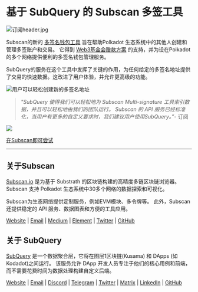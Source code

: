 # 基于 SubQuery 的 Subscan 多签工具

![订阅header.jpg](https://cdn-images-1.medium.com/max/1600/1*Xs3mJrvClJq3qBzWU48fjg.jpeg)

Subscan的新的 [多签名钱包工具](https://medium.com/r/?url=https%3A%2F%2Fmultisig.subscan.io%2F) 旨在帮助Polkadot 生态系统中的其他人创建和管理多签账户和交易。 它得到 [Web3基金会赠款方案](https://github.com/w3f/Grants-Program/blob/master/applications/multisignature_management_tool.md) 的支持，并为设在Polkadot的多个网络提供便利的多签名钱包管理服务。

SubQuery的服务在这个工具中发挥了关键的作用，为任何给定的多签名地址提供了交易的快速数据。这改进了用户体验，并允许更高级的功能。

![用户可以轻松创建新的多签名地址](https://cdn-images-1.medium.com/max/1600/1*e4AALzw8xzERhzBJgPUktQ.png)

> *"SubQuery  使得我们可以轻松地为 Subscan Multi-signature 工具索引数据，并且可以轻松地由我们的团队运行。 Subscan 的 API 服务已经标准化，当用户有更多的自定义要求时，我们建议用户使用SubQuery。”*- 订阅

![](https://cdn-images-1.medium.com/max/1600/1*Hy-1IxJ3ZNQX7qC38H19Bg.png)

[在Subscan即可尝试](https://medium.com/r/?url=https%3A%2F%2Fmultisig.subscan.io%2F)

---

## 关于Subscan

[Subscan.io](https://www.subscan.io/) 是为基于 Substrath 的区块链构建的高精度多链区块链浏览器。 Subscan 支持 Polkadot 生态系统中30多个网络的数据探索和可视化。

Subscan为生态网络提供定制服务，例如EVM模块、多令牌等。 此外，Subscan还提供稳定的 API 服务、数据图表和方便的工具应用。

[Website](https://www.subscan.io/) | [Email](mailto:hello@subscan.io) | [Medium](https://medium.com/subscan) | [Element](https://riot.im/app/#/room/!uaYUrKBueiKUurHliJ:matrix.org) | [Twitter](https://twitter.com/subscan_io/) | [GitHub](https://github.com/itering/subscan-essentials)

## 关于 SubQuery

[SubQuery](https://subquery.network/) 是一个数据聚合层，它将在图层1区块链(Kusama) 和 DApps (如Kodadot)之间运行。 该服务允许 DApp 开发人员专注于他们的核心用例和前端，而不需要花费时间为数据处理构建自定义后端。

[Website](https://subquery.network/) | [Email](mailto:hello@subquery.network) | [Discord](https://discord.com/invite/78zg8aBSMG) | [Telegram](https://t.me/subquerynetwork) | [Twitter](https://twitter.com/subquerynetwork) | [Matrix](https://matrix.to/#/#subquery:matrix.org) | [LinkedIn](https://www.linkedin.com/company/subquery) | [GitHub](https://github.com/subquery)
